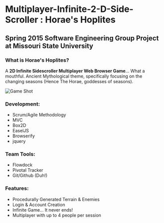 # Multiplayer-Infinite-2-D-Side-Scroller : Horae's Hoplites

## Spring 2015 Software Engineering Group Project at Missouri State University

### What is Horae's Hoplites?

A **2D Infinite Sidescroller Multiplayer Web Browser Game**...  What a mouthful. Ancient Mythological theme, specifically focusing on the changing seasons (Hence The Horae, goddesses of seasons).

![Game Shot](https://raw.githubusercontent.com/ali990/Multiplayer-Infinite-2-D-Side-Scroller/master/GithubPagePic.PNG)

### Development:
- Scrum/Agile Methodology
- MVC 
- Box2D
- EaselJS
- Browserify
- jquery

### Team Tools:
- Flowdock
- Pivotal Tracker
- Git/Github (Duh!)

### Features:
- Procedurally Generated Terrain & Enemies
- Login & Account Creation
- Infinite Game... It never ends!
- Multiplayer with up to 4 people per session
